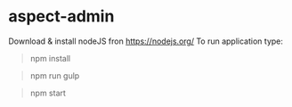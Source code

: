 # aspect-admin

Download & install nodeJS fron https://nodejs.org/
To run application type:
> npm install

> npm run gulp

> npm start
